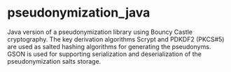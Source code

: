 # pseudonymization_java

Java version of a pseudonymization library using Bouncy Castle cryptography.
The key derivation algorithms Scrypt and PDKDF2 (PKCS#5) are used as salted hashing algorithms for generating the pseudonyms.
GSON is used for supporting serialization and deserialization of the pseudonymization salts storage.
